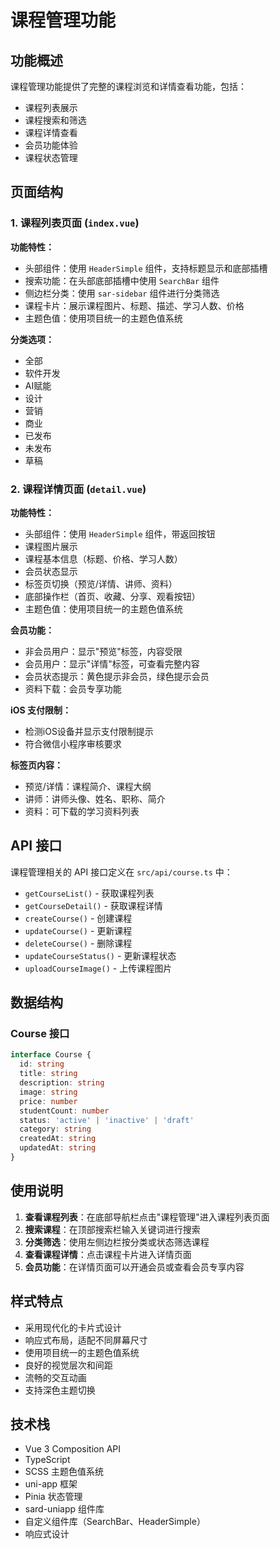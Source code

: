 # 课程管理功能

## 功能概述

课程管理功能提供了完整的课程浏览和详情查看功能，包括：

- 课程列表展示
- 课程搜索和筛选
- 课程详情查看
- 会员功能体验
- 课程状态管理

## 页面结构

### 1. 课程列表页面 (`index.vue`)

**功能特性：**
- 头部组件：使用 `HeaderSimple` 组件，支持标题显示和底部插槽
- 搜索功能：在头部底部插槽中使用 `SearchBar` 组件
- 侧边栏分类：使用 `sar-sidebar` 组件进行分类筛选
- 课程卡片：展示课程图片、标题、描述、学习人数、价格
- 主题色值：使用项目统一的主题色值系统

**分类选项：**
- 全部
- 软件开发
- AI赋能
- 设计
- 营销
- 商业
- 已发布
- 未发布
- 草稿

### 2. 课程详情页面 (`detail.vue`)

**功能特性：**
- 头部组件：使用 `HeaderSimple` 组件，带返回按钮
- 课程图片展示
- 课程基本信息（标题、价格、学习人数）
- 会员状态显示
- 标签页切换（预览/详情、讲师、资料）
- 底部操作栏（首页、收藏、分享、观看按钮）
- 主题色值：使用项目统一的主题色值系统

**会员功能：**
- 非会员用户：显示"预览"标签，内容受限
- 会员用户：显示"详情"标签，可查看完整内容
- 会员状态提示：黄色提示非会员，绿色提示会员
- 资料下载：会员专享功能

**iOS 支付限制：**
- 检测iOS设备并显示支付限制提示
- 符合微信小程序审核要求

**标签页内容：**
- 预览/详情：课程简介、课程大纲
- 讲师：讲师头像、姓名、职称、简介
- 资料：可下载的学习资料列表



## API 接口

课程管理相关的 API 接口定义在 `src/api/course.ts` 中：

- `getCourseList()` - 获取课程列表
- `getCourseDetail()` - 获取课程详情
- `createCourse()` - 创建课程
- `updateCourse()` - 更新课程
- `deleteCourse()` - 删除课程
- `updateCourseStatus()` - 更新课程状态
- `uploadCourseImage()` - 上传课程图片

## 数据结构

### Course 接口
```typescript
interface Course {
  id: string
  title: string
  description: string
  image: string
  price: number
  studentCount: number
  status: 'active' | 'inactive' | 'draft'
  category: string
  createdAt: string
  updatedAt: string
}
```

## 使用说明

1. **查看课程列表**：在底部导航栏点击"课程管理"进入课程列表页面
2. **搜索课程**：在顶部搜索栏输入关键词进行搜索
3. **分类筛选**：使用左侧边栏按分类或状态筛选课程
4. **查看课程详情**：点击课程卡片进入详情页面
5. **会员功能**：在详情页面可以开通会员或查看会员专享内容

## 样式特点

- 采用现代化的卡片式设计
- 响应式布局，适配不同屏幕尺寸
- 使用项目统一的主题色值系统
- 良好的视觉层次和间距
- 流畅的交互动画
- 支持深色主题切换

## 技术栈

- Vue 3 Composition API
- TypeScript
- SCSS 主题色值系统
- uni-app 框架
- Pinia 状态管理
- sard-uniapp 组件库
- 自定义组件库（SearchBar、HeaderSimple）
- 响应式设计 